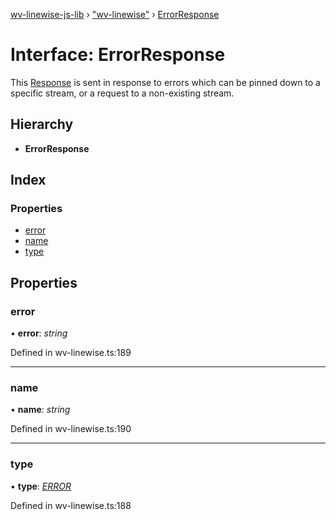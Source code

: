 [wv-linewise-js-lib](../README.md) › ["wv-linewise"](../modules/_wv_linewise_.md) › [ErrorResponse](_wv_linewise_.errorresponse.md)

# Interface: ErrorResponse

This [Response](../modules/_wv_linewise_.md#response) is sent in response to errors which can be pinned down
to a specific stream, or a request to a non-existing stream.

## Hierarchy

* **ErrorResponse**

## Index

### Properties

* [error](_wv_linewise_.errorresponse.md#error)
* [name](_wv_linewise_.errorresponse.md#name)
* [type](_wv_linewise_.errorresponse.md#type)

## Properties

###  error

• **error**: *string*

Defined in wv-linewise.ts:189

___

###  name

• **name**: *string*

Defined in wv-linewise.ts:190

___

###  type

• **type**: *[ERROR](../enums/_wv_linewise_.response_type.md#error)*

Defined in wv-linewise.ts:188
